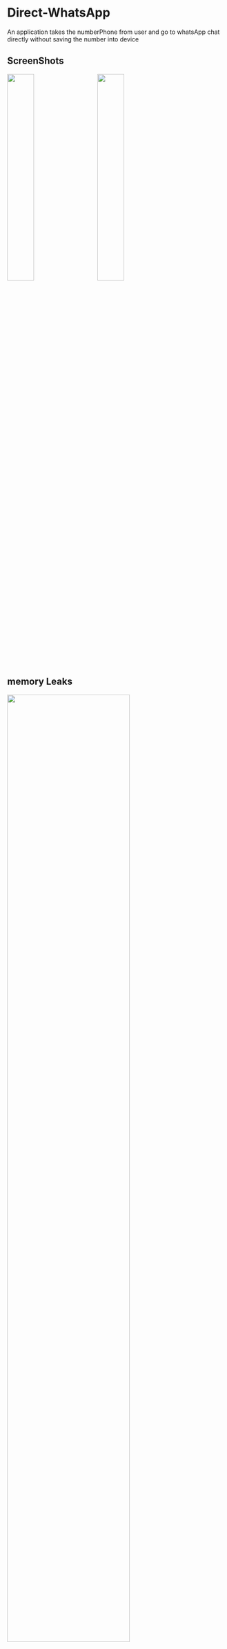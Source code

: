 # Direct-WhatsApp
An application takes the numberPhone from user and go to whatsApp chat directly without saving the number into device 

## ScreenShots


<div>

<img src = "https://user-images.githubusercontent.com/54688005/199278494-1ce8891b-7c33-4c71-931b-91b7a61523ec.png" width = 35%>
  <img width ="5%"/> 
<img src = "https://user-images.githubusercontent.com/54688005/199278516-7c811e44-2473-46b2-a05d-4f9390535507.png" width = 35%>
</div>


</div>



## memory Leaks 
<img src = "https://user-images.githubusercontent.com/54688005/184130755-5925f4d9-11f5-4fa2-8ef6-502708ecd601.PNG" width = "75%">

## How to install the app:

You can install the app from [here](https://play.google.com/store/apps/details?id=com.farestech.whatsapp) or from release section



